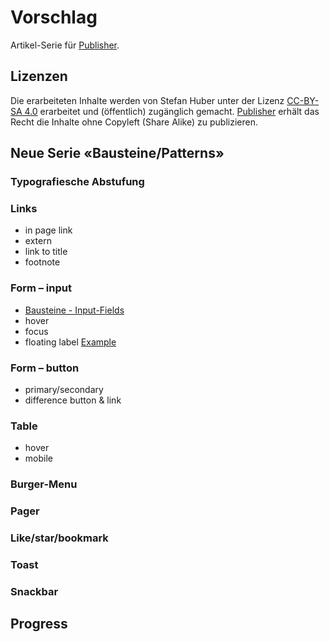 # Vorschlag

Artikel-Serie für [Publisher](https://publisher.ch/).

## Lizenzen

Die erarbeiteten Inhalte werden von Stefan Huber unter der Lizenz [CC-BY-SA 4.0](https://creativecommons.org/licenses/by-sa/4.0/) erarbeitet und (öffentlich) zugänglich gemacht. [Publisher](https://publisher.ch/) erhält das Recht die Inhalte ohne Copyleft (Share Alike) zu publizieren.

## Neue Serie «Bausteine/Patterns»

### Typografiesche Abstufung

### Links

- in page link
- extern
- link to title
- footnote

### Form – input

- [Bausteine - Input-Fields](https://signalwerk.github.io/IAD2019/exercise-input/)
- hover
- focus
- floating label [Example](https://codepen.io/team/css-tricks/pen/XVBLRM)

### Form – button

- primary/secondary
- difference button & link

### Table

- hover
- mobile

### Burger-Menu

### Pager

### Like/star/bookmark

### Toast

### Snackbar

## Progress
